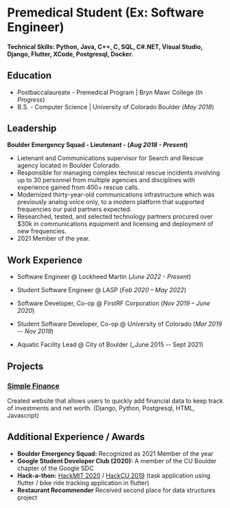 # Premedical Student (Ex: Software Engineer)

#### Technical Skills: Python, Java, C++, C, SQL, C\#.NET, Visual Studio, Django, Flutter, XCode, Postgresql, Docker.


## Education
- Postbaccalaureate - Premedical Program | Bryn Mawr College (_In Progress_)		        		
- B.S. - Computer Science | University of Colorado Boulder (_May 2018_)

## Leadership
**Boulder Emergency Squad - Lieutenant - (_Aug 2018 - Present_)**
- Lietenant and Communications supervisor for Search and Rescue agency located in Boulder Colorado.
- Responsible for managing complex technical rescue incidents involving up to 30 personnel from multiple agencies and disciplines with experience gained from 400+ rescue calls.
- Modernized thirty-year-old communications infrastructure which was previously analog voice only, to a modern platform that supported frequencies our paid partners expected.
- Researched, tested, and selected technology partners procured over $30k in communications equipment and
licensing and deployment of new frequencies.
- 2021 Member of the year.

## Work Experience
- Software Engineer @ Lockheed Martin (_June 2022 - Present_)

- Student Software Engineer @ LASP (_Feb 2020 – May 2022_)

- Software Developer, Co-op  @ FirstRF Corporation (_Nov 2019 – June 2020_)

- Student Software Developer, Co-op  @ University of Colorado (_Mar 2019 -- Nov 2019_)

- Aquatic Facility Lead  @ City of Boulder (_June 2015 -- Sept 2021)


## Projects
### [Simple Finance](https://github.com/AngusFiedler/simple-finance-web)

Created website that allows users to quickly add financial data to keep track of investments and net worth. (Django, Python, Postgresql, HTML, Javascript)

## Additional Experience / Awards	
- **Boulder Emergency Squad:** Recognized as 2021 Member of the year	        		
- **Google Student Developer Club (2020):** A member of the CU Boulder chapter of the Google SDC
- **Hack-a-thon:** [HackMIT 2020](https://github.com/AngusFiedler/Hack_MIT_2020) / [HackCU 2019](https://github.com/AngusFiedler/HackCU2019) (task application using flutter / bike ride tracking application in flutter)
- **Restaurant Recommender** Received second place for data structures project